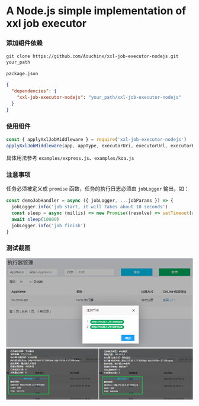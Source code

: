 # A Node.js simple implementation of xxl job executor

### 添加组件依赖

```shell
git clone https://github.com/Aouchinx/xxl-job-executor-nodejs.git your_path
```

`package.json`

```json
{
  "dependencies": {
    "xxl-job-executor-nodejs": "your_path/xxl-job-executor-nodejs"
  }
}
```

### 使用组件

```javascript
const { applyXxlJobMiddleware } = require('xxl-job-executor-nodejs')
applyXxlJobMiddleware(app, appType, executorUri, executorUrl, executorKey, scheduleCenterUrl, accessToken, jobLogPath, jobHandlers)
```

具体用法参考 `examples/express.js`、`examples/koa.js`

### 注意事项

任务必须被定义成 `promise` 函数，任务的执行日志必须由 `jobLogger` 输出，如：

```javascript
const demoJobHandler = async ({ jobLogger, ...jobParams }) => {
  jobLogger.info('job start, it will takes about 10 seconds')
  const sleep = async (millis) => new Promise((resolve) => setTimeout(resolve, millis))
  await sleep(10000)
  jobLogger.info('job finish')
}
```

### 测试截图
![注册节点](./examples/screenshot/executor-addresses.png) 
![调度日志](./examples/screenshot/schedule-log-1.png)

